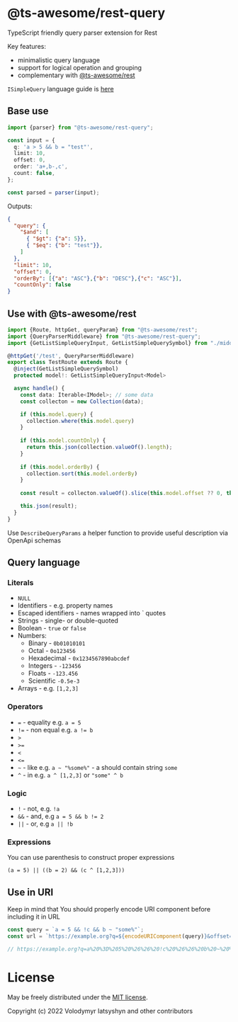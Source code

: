 # @ts-awesome/rest-query

TypeScript friendly query parser extension for Rest

Key features:

* minimalistic query language
* support for logical operation and grouping
* complementary with [@ts-awesome/rest](https://github.com/ts-awesome/rest)

`ISimpleQuery` language guide is [here](https://github.com/ts-awesome/simple-query)

## Base use

```ts
import {parser} from "@ts-awesome/rest-query";

const input = {
  q: 'a > 5 && b = "test"',
  limit: 10,
  offset: 0,
  order: 'a+,b-,c',
  count: false,
};

const parsed = parser(input);
```

Outputs:

```json
{
  "query": {
    "$and": [
      { "$gt": {"a": 5}},
      { "$eq": {"b": "test"}},
    ] 
  },
  "limit": 10,
  "offset": 0,
  "orderBy": [{"a": "ASC"},{"b": "DESC"},{"c": "ASC"}],
  "countOnly": false
}
```

## Use with @ts-awesome/rest

```ts
import {Route, httpGet, queryParam} from "@ts-awesome/rest";
import {QueryParserMiddleware} from "@ts-awesome/rest-query";
import {GetListSimpleQueryInput, GetListSimpleQuerySymbol} from "./middleware";

@httpGet('/test', QueryParserMiddleware)
export class TestRoute extends Route {
  @inject(GetListSimpleQuerySymbol)
  protected model!: GetListSimpleQueryInput<Model>

  async handle() {
    const data: Iterable<IModel>; // some data
    const collecton = new Collection(data);

    if (this.model.query) {
      collection.where(this.model.query)
    }
    
    if (this.model.countOnly) {
      return this.json(collection.valueOf().length);
    }
    
    if (this.model.orderBy) {
      collection.sort(this.model.orderBy)
    }
    
    const result = collecton.valueOf().slice(this.model.offset ?? 0, this.model.limit??10);

    this.json(result);
  }
}
```

Use `DescribeQueryParams` a helper function to provide useful description via OpenApi schemas

## Query language

### Literals

* `NULL`
* Identifiers - e.g. property names
* Escaped identifiers - names wrapped into ` quotes 
* Strings - single- or double-quoted
* Boolean - `true` or `false`
* Numbers:
  * Binary - `0b01010101`
  * Octal - `0o123456`
  * Hexadecimal - `0x1234567890abcdef`
  * Integers - `-123456`
  * Floats - `-123.456`
  * Scientific `-0.5e-3`
* Arrays - e.g. `[1,2,3]`

### Operators

* `=` - equality e.g. `a = 5`
* `!=` - non equal e.g. `a != b`
* `>`
* `>=`
* `<`
* `<=`
* `~` - like e.g. `a ~ "%some%"` - a should contain string `some`
* `^` - in e.g. `a ^ [1,2,3]` or `"some" ^ b` 

### Logic

* `!` - not, e.g. `!a`
* `&&` - and, e.g `a = 5 && b != 2`
* `||` - or, e.g `a || !b`

### Expressions

You can use parenthesis to construct proper expressions

```
(a = 5) || ((b = 2) && (c ^ [1,2,3]))
```

## Use in URI

Keep in mind that You should properly encode URI component before including it in URL

```ts
const query = `a = 5 && !c && b ~ "some%"`;
const url = `https://example.org?q=${encodeURIComponent(query)}&offset=0&limit=10`;

// https://example.org?q=a%20%3D%205%20%26%26%20!c%20%26%26%20b%20~%20%22some%25%22&offset=0&limit=10
```

# License
May be freely distributed under the [MIT license](https://opensource.org/licenses/MIT).

Copyright (c) 2022 Volodymyr Iatsyshyn and other contributors
